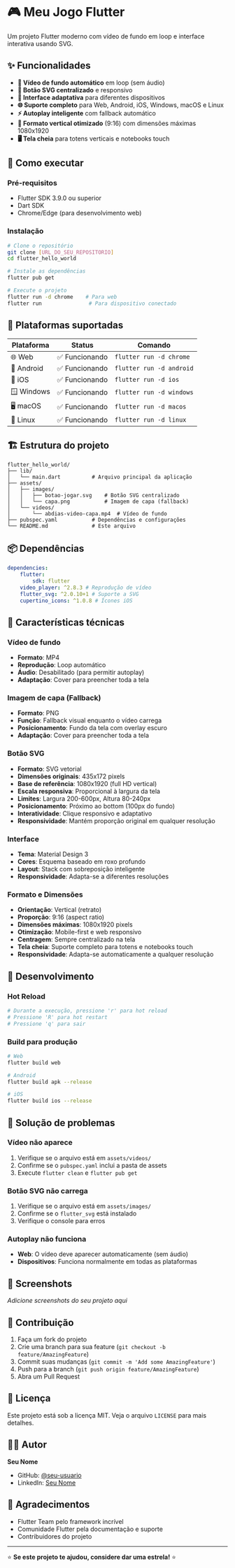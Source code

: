 # 🎮 Meu Jogo Flutter

Um projeto Flutter moderno com vídeo de fundo em loop e interface interativa usando SVG.

## ✨ Funcionalidades

-   **🎥 Vídeo de fundo automático** em loop (sem áudio)
-   **🎯 Botão SVG centralizado** e responsivo
-   **📱 Interface adaptativa** para diferentes dispositivos
-   **🌐 Suporte completo** para Web, Android, iOS, Windows, macOS e Linux
-   **⚡ Autoplay inteligente** com fallback automático
-   **📐 Formato vertical otimizado** (9:16) com dimensões máximas 1080x1920
-   **🖥️ Tela cheia** para totens verticais e notebooks touch

## 🚀 Como executar

### Pré-requisitos

-   Flutter SDK 3.9.0 ou superior
-   Dart SDK
-   Chrome/Edge (para desenvolvimento web)

### Instalação

```bash
# Clone o repositório
git clone [URL_DO_SEU_REPOSITORIO]
cd flutter_hello_world

# Instale as dependências
flutter pub get

# Execute o projeto
flutter run -d chrome    # Para web
flutter run               # Para dispositivo conectado
```

## 🎯 Plataformas suportadas

| Plataforma | Status         | Comando                  |
| ---------- | -------------- | ------------------------ |
| 🌐 Web     | ✅ Funcionando | `flutter run -d chrome`  |
| 📱 Android | ✅ Funcionando | `flutter run -d android` |
| 🍎 iOS     | ✅ Funcionando | `flutter run -d ios`     |
| 🪟 Windows | ✅ Funcionando | `flutter run -d windows` |
| 🖥️ macOS   | ✅ Funcionando | `flutter run -d macos`   |
| 🐧 Linux   | ✅ Funcionando | `flutter run -d linux`   |

## 🏗️ Estrutura do projeto

```
flutter_hello_world/
├── lib/
│   └── main.dart          # Arquivo principal da aplicação
├── assets/
│   ├── images/
│   │   ├── botao-jogar.svg    # Botão SVG centralizado
│   │   └── capa.png           # Imagem de capa (fallback)
│   └── videos/
│       └── abdias-video-capa.mp4  # Vídeo de fundo
├── pubspec.yaml           # Dependências e configurações
└── README.md              # Este arquivo
```

## 📦 Dependências

```yaml
dependencies:
    flutter:
        sdk: flutter
    video_player: ^2.8.3 # Reprodução de vídeo
    flutter_svg: ^2.0.10+1 # Suporte a SVG
    cupertino_icons: ^1.0.8 # Ícones iOS
```

## 🎨 Características técnicas

### Vídeo de fundo

-   **Formato**: MP4
-   **Reprodução**: Loop automático
-   **Áudio**: Desabilitado (para permitir autoplay)
-   **Adaptação**: Cover para preencher toda a tela

### Imagem de capa (Fallback)

-   **Formato**: PNG
-   **Função**: Fallback visual enquanto o vídeo carrega
-   **Posicionamento**: Fundo da tela com overlay escuro
-   **Adaptação**: Cover para preencher toda a tela

### Botão SVG

-   **Formato**: SVG vetorial
-   **Dimensões originais**: 435x172 pixels
-   **Base de referência**: 1080x1920 (full HD vertical)
-   **Escala responsiva**: Proporcional à largura da tela
-   **Limites**: Largura 200-600px, Altura 80-240px
-   **Posicionamento**: Próximo ao bottom (100px do fundo)
-   **Interatividade**: Clique responsivo e adaptativo
-   **Responsividade**: Mantém proporção original em qualquer resolução

### Interface

-   **Tema**: Material Design 3
-   **Cores**: Esquema baseado em roxo profundo
-   **Layout**: Stack com sobreposição inteligente
-   **Responsividade**: Adapta-se a diferentes resoluções

### Formato e Dimensões

-   **Orientação**: Vertical (retrato)
-   **Proporção**: 9:16 (aspect ratio)
-   **Dimensões máximas**: 1080x1920 pixels
-   **Otimização**: Mobile-first e web responsivo
-   **Centragem**: Sempre centralizado na tela
-   **Tela cheia**: Suporte completo para totens e notebooks touch
-   **Responsividade**: Adapta-se automaticamente a qualquer resolução

## 🔧 Desenvolvimento

### Hot Reload

```bash
# Durante a execução, pressione 'r' para hot reload
# Pressione 'R' para hot restart
# Pressione 'q' para sair
```

### Build para produção

```bash
# Web
flutter build web

# Android
flutter build apk --release

# iOS
flutter build ios --release
```

## 🐛 Solução de problemas

### Vídeo não aparece

1. Verifique se o arquivo está em `assets/videos/`
2. Confirme se o `pubspec.yaml` inclui a pasta de assets
3. Execute `flutter clean` e `flutter pub get`

### Botão SVG não carrega

1. Verifique se o arquivo está em `assets/images/`
2. Confirme se o `flutter_svg` está instalado
3. Verifique o console para erros

### Autoplay não funciona

-   **Web**: O vídeo deve aparecer automaticamente (sem áudio)
-   **Dispositivos**: Funciona normalmente em todas as plataformas

## 📱 Screenshots

_Adicione screenshots do seu projeto aqui_

## 🤝 Contribuição

1. Faça um fork do projeto
2. Crie uma branch para sua feature (`git checkout -b feature/AmazingFeature`)
3. Commit suas mudanças (`git commit -m 'Add some AmazingFeature'`)
4. Push para a branch (`git push origin feature/AmazingFeature`)
5. Abra um Pull Request

## 📄 Licença

Este projeto está sob a licença MIT. Veja o arquivo `LICENSE` para mais detalhes.

## 👨‍💻 Autor

**Seu Nome**

-   GitHub: [@seu-usuario](https://github.com/seu-usuario)
-   LinkedIn: [Seu Nome](https://linkedin.com/in/seu-perfil)

## 🙏 Agradecimentos

-   Flutter Team pelo framework incrível
-   Comunidade Flutter pela documentação e suporte
-   Contribuidores do projeto

---

⭐ **Se este projeto te ajudou, considere dar uma estrela!** ⭐
